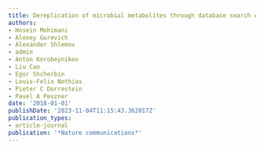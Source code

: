 ```yaml
---
title: Dereplication of microbial metabolites through database search of mass spectra
authors:
- Hosein Mohimani
- Alexey Gurevich
- Alexander Shlemov
- admin
- Anton Korobeynikov
- Liu Cao
- Egor Shcherbin
- Louis-Felix Nothias
- Pieter C Dorrestein
- Pavel A Pevzner
date: '2018-01-01'
publishDate: '2023-11-04T11:15:43.362017Z'
publication_types:
- article-journal
publication: '*Nature communications*'
---
```

